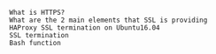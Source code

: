 
    What is HTTPS?
    What are the 2 main elements that SSL is providing
    HAProxy SSL termination on Ubuntu16.04
    SSL termination
    Bash function
